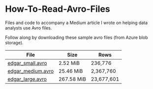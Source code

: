 # How-To-Read-Avro-Files
Files and code to accompany a Medium article I wrote on helping data analysts use Avro files. 

Follow along by downloading these sample avro files (from Azure blob storage). 

| File        |       Size |        Rows |
| ----------- | ----------- | ----------- |
| [edgar_small.avro](https://alexheat.blob.core.windows.net/avro/edgar_small.avro)      | 2.52 MiB       | 236,776       |
| [edgar_medium.avro](https://alexheat.blob.core.windows.net/avro/edgar_medium.avro)   | 25.46 MiB        | 2,367,760       |
| [edgar_large.avro](https://alexheat.blob.core.windows.net/avro/edgar_large.avro)   | 267.58 MiB       | 23,677,601       |

